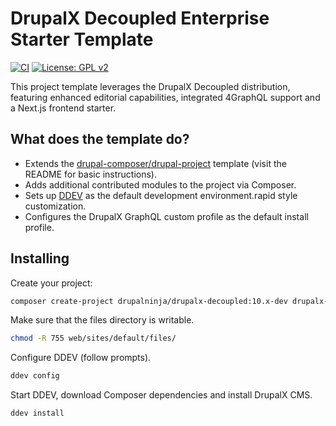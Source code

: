 # DrupalX Decoupled Enterprise Starter Template

[![CI](https://github.com/drupalninja/drupalx-decoupled/actions/workflows/ci.yml/badge.svg?branch=main)](https://github.com/drupalninja/drupalx-decoupled/actions/workflows/ci.yml)
[![License: GPL v2](https://img.shields.io/badge/License-GPL_v2-blue.svg)](https://www.gnu.org/licenses/old-licenses/gpl-2.0.en.html)

This project template leverages the DrupalX Decoupled distribution, featuring enhanced editorial capabilities, integrated 4GraphQL support and a Next.js frontend starter.

## What does the template do?

* Extends the [drupal-composer/drupal-project](https://github.com/drupal-composer/drupal-project) template (visit the README for basic instructions).
* Adds additional contributed modules to the project via Composer.
* Sets up [DDEV](https://ddev.com/) as the default development environment.rapid style customization.
* Configures the DrupalX GraphQL custom profile as the default install profile.

## Installing

Create your project:

```bash
composer create-project drupalninja/drupalx-decoupled:10.x-dev drupalx-decoupled-starter --no-interaction
```

Make sure that the files directory is writable.

```bash
chmod -R 755 web/sites/default/files/
```

Configure DDEV (follow prompts).

```bash
ddev config
```

Start DDEV, download Composer dependencies and install DrupalX CMS.

```bash
ddev install
```

